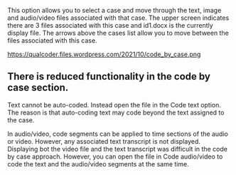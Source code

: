 This option allows you to select a case and move through the text, image and audio/video files associated with that case. The upper screen indicates there are 3 files associated with this case and id1.docx is the currently display file. The arrows above  the cases list allow you to move between the files associated with this case.

https://qualcoder.files.wordpress.com/2021/10/code_by_case.png

## There is reduced functionality in the code by case section. 

Text cannot be auto-coded. Instead open the file in the Code text option. The reason is that auto-coding text may code beyond the text assigned to the case.

In audio/video, code segments can be applied to time sections of the audio or video. However, any associated text transcript is not displayed. Displaying bot the video file and the text transcript was difficult in the code by case approach. However, you can open the file in Code audio/video to code the text and the audio/video segments at the same time.